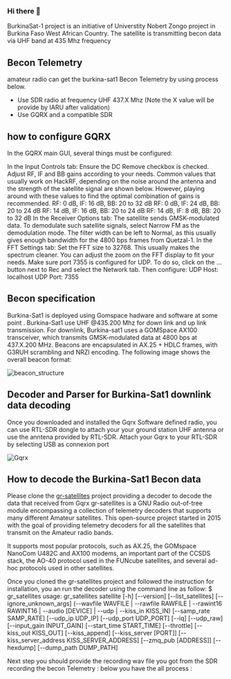 ### Hi there 👋

BurkinaSat-1 project is an initiative of Universtity Nobert Zongo project in Burkina Faso West African Country.
The satellite is transmitting becon data via UHF band at  435 Mhz frequency

## Becon Telemetry
amateur radio can get the burkina-sat1 Becon Telemetry by using process below.
- Use SDR  radio at frequency UHF 437.X Mhz (Note the X value will be provide by IARU after validation)
- Use GQRX and a compatible SDR
 ## how to configure GQRX 
In the GQRX main GUI, several things must be configured:

In the Input Controls tab:
Ensure the DC Remove checkbox is checked.
Adjust RF, IF and BB gains according to your needs. Common values that usually work on HackRF, depending on the noise around the antenna and the strength of the satellite signal are shown below. However, playing around with these values to find the optimal combination of gains is recommended.
RF: 0 dB, IF: 16 dB, BB: 20 to 32 dB
RF: 0 dB, IF: 24 dB, BB: 20 to 24 dB
RF: 14 dB, IF: 16 dB, BB: 20 to 24 dB
RF: 14 dB, IF: 8 dB, BB: 20 to 32 dB
In the Receiver Options tab:
The satellite sends GMSK-modulated data. To demodulate such satellite signals, select Narrow FM as the demodulation mode.
The filter width can be left to Normal, as this usually gives enough bandwidth for the 4800 bps frames from Quetzal-1.
In the FFT Settings tab:
Set the FFT size to 32768. This usually makes the spectrum cleaner.
You can adjust the zoom on the FFT display to fit your needs.
Make sure port 7355 is configured for UDP. To do so, click on the ... button next to Rec and select the Network tab. Then configure:
UDP Host: localhost
UDP Port: 7355

## Becon  specification
Burkina-Sat1 is  deployed using Gomspace hadware and software at some point . Burkina-Sat1 use UHF @435.200 Mhz  for down link and up link transmission. For downlink, Burkina-sat1 uses a GOMSpace AX100 transceiver, which transmits GMSK-modulated data at 4800 bps at 437.X.200 MHz.
Beacons are encapsulated in AX.25 + HDLC frames, with G3RUH scrambling and NRZI encoding. The following image shows the overall beacon format:

![beacon_structure](https://user-images.githubusercontent.com/83551940/116835536-f6409500-ab90-11eb-9ead-a20ec87e9f4c.png)


## Decoder and Parser for Burkina-Sat1 downlink data decoding
Once you downloaded and installed the Gqrx Software defined radio, you can use RTL-SDR dongle to attach your your ground station UHF antenna or use  the anntena provided by RTL-SDR. Attach your Gqrx to your RTL-SDR  by selecting USB as connexion port 

![Gqrx](https://user-images.githubusercontent.com/83551940/116836226-b0390080-ab93-11eb-80d4-908a5054ef94.png)

## How to decode the  Burkina-Sat1 Becon data
Please clone the [gr-satellites](https://github.com/daniestevez/gr-satellites) project providing a decoder to decode the data that received from Gqrx 
gr-satellites is a GNU Radio out-of-tree module encompassing a collection of telemetry decoders that supports many different Amateur satellites. This open-source project started in 2015 with the goal of providing telemetry decoders for all the satellites that transmit on the Amateur radio bands.

It supports most popular protocols, such as AX.25, the GOMspace NanoCom U482C and AX100 modems, an important part of the CCSDS stack, the AO-40 protocol used in the FUNcube satellites, and several ad-hoc protocols used in other satellites.
 
 Once you cloned the gr-satellites project and followed the instruction for installation, you an run the decoder using the command line as follow:
 $ gr_satellites
usage: gr_satellites satellite [-h] [--version] [--list_satellites]
                            [--ignore_unknown_args]
                            (--wavfile WAVFILE | --rawfile RAWFILE | --rawint16 RAWINT16 | --audio [DEVICE] | --udp | --kiss_in KISS_IN)
                            [--samp_rate SAMP_RATE] [--udp_ip UDP_IP]
                            [--udp_port UDP_PORT] [--iq] [--udp_raw]
                            [--input_gain INPUT_GAIN]
                            [--start_time START_TIME] [--throttle]
                            [--kiss_out KISS_OUT] [--kiss_append]
                            [--kiss_server [PORT]]
                            [--kiss_server_address KISS_SERVER_ADDRESS]
                            [--zmq_pub [ADDRESS]] [--hexdump]
                            [--dump_path DUMP_PATH]
                            
   Next step you should provide the recording wav  file you got from the SDR recording the becon Telemetry : below you have the all process :
   
